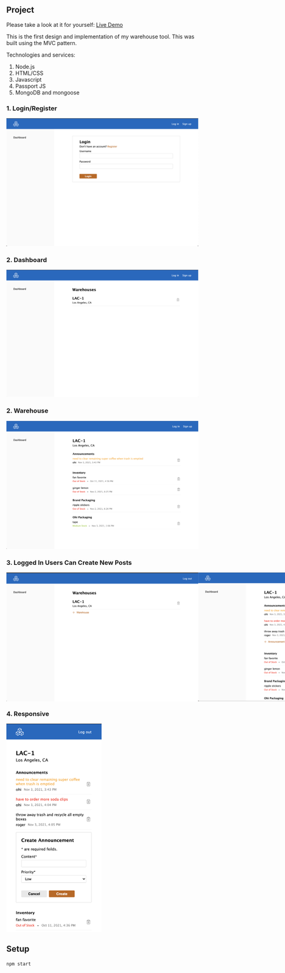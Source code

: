 ## Project
Please take a look at it for yourself: [Live Demo](https://roger-solutions.herokuapp.com/dashboard)

This is the first design and implementation of my warehouse tool. This was built using the MVC pattern.

Technologies and services: 
1. Node.js
2. HTML/CSS
4. Javascript
5. Passport JS
6. MongoDB and mongoose

### 1. Login/Register

<img src="/demo/login.png" alt="login screen" style="width: 600px;" />

### 2. Dashboard

<img src="demo/dashboard.png" alt="dashboard screen" style="width: 600px;" />

### 2. Warehouse

<img src="/demo/warehouse.png" alt="warehouse screen" style="width: 600px;" />

### 3. Logged In Users Can Create New Posts

<div style="display: flex">
  <img src="/demo/dashboard-in.png" alt="" style="width: 600px;" >
  <img src="/demo/warehouse-in.png" alt="" style="width: 600px;" >
</div>

### 4. Responsive

<img src="/demo/responsive.png" alt="mobile view" style="width: 250px;">

## Setup
```
npm start
```

